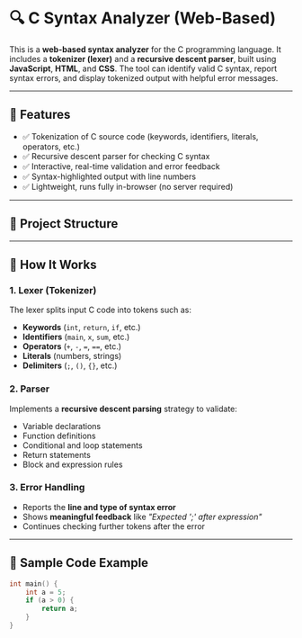 # 🔍 C Syntax Analyzer (Web-Based)

This is a **web-based syntax analyzer** for the C programming language. It includes a **tokenizer (lexer)** and a **recursive descent parser**, built using **JavaScript**, **HTML**, and **CSS**. The tool can identify valid C syntax, report syntax errors, and display tokenized output with helpful error messages.

---

## 🚀 Features

- ✅ Tokenization of C source code (keywords, identifiers, literals, operators, etc.)
- ✅ Recursive descent parser for checking C syntax
- ✅ Interactive, real-time validation and error feedback
- ✅ Syntax-highlighted output with line numbers
- ✅ Lightweight, runs fully in-browser (no server required)

---

## 📂 Project Structure


---

## 🧠 How It Works

### 1. Lexer (Tokenizer)

The lexer splits input C code into tokens such as:

- **Keywords** (`int`, `return`, `if`, etc.)
- **Identifiers** (`main`, `x`, `sum`, etc.)
- **Operators** (`+`, `-`, `=`, `==`, etc.)
- **Literals** (numbers, strings)
- **Delimiters** (`;`, `()`, `{}`, etc.)

### 2. Parser

Implements a **recursive descent parsing** strategy to validate:

- Variable declarations
- Function definitions
- Conditional and loop statements
- Return statements
- Block and expression rules

### 3. Error Handling

- Reports the **line and type of syntax error**
- Shows **meaningful feedback** like _"Expected ';' after expression"_
- Continues checking further tokens after the error

---

## 🧪 Sample Code Example

```c
int main() {
    int a = 5;
    if (a > 0) {
        return a;
    }
}
